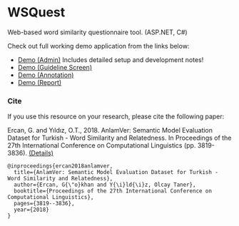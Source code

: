 # WSQuest
Web-based word similarity questionnaire tool. (ASP.NET, C#)

Check out full working demo application from the links below:
* [Demo (Admin)](http://www.gokhanercan.com/wsquest/demo/Admin.aspx) Includes detailed setup and development notes!
* [Demo (Guideline Screen)](http://www.gokhanercan.com/wsquest/demo/Default.aspx?pn=0&u=1&s=1&lp=0)
* [Demo (Annotation)](http://www.gokhanercan.com/wsquest/demo/Default.aspx?pn=1&u=1&s=1&lp=0)
* [Demo (Report)](http://www.gokhanercan.com/wsquest/demo/Report.aspx)

### Cite
If you use this resource on your research, please cite the following paper: 

Ercan, G. and Yıldız, O.T., 2018. AnlamVer: Semantic Model Evaluation Dataset for Turkish - Word Similarity and Relatedness. In Proceedings of the 27th International Conference on Computational Linguistics (pp. 3819-3836). [(Details)](http://www.gokhanercan.com/publications.aspx?paper=anlamver)
```
@inproceedings{ercan2018anlamver,
  title={AnlamVer: Semantic Model Evaluation Dataset for Turkish - Word Similarity and Relatedness},
  author={Ercan, G{\"o}khan and Y{\i}ld{\i}z, Olcay Taner},
  booktitle={Proceedings of the 27th International Conference on Computational Linguistics},
  pages={3819--3836},
  year={2018}
}
```
